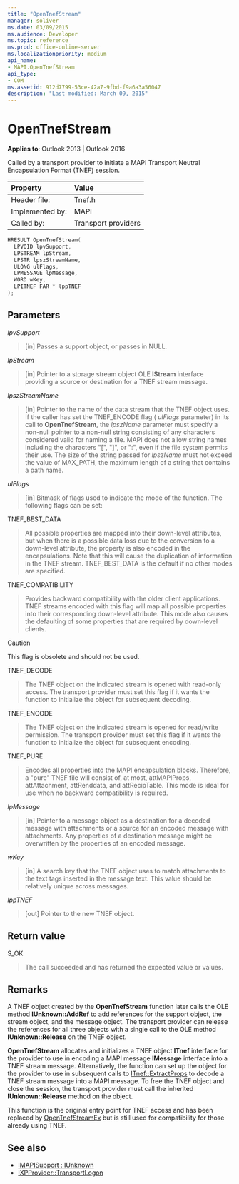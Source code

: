 ```yaml
---
title: "OpenTnefStream"
manager: soliver
ms.date: 03/09/2015
ms.audience: Developer
ms.topic: reference
ms.prod: office-online-server
ms.localizationpriority: medium
api_name:
- MAPI.OpenTnefStream
api_type:
- COM
ms.assetid: 912d7799-53ce-42a7-9fbd-f9a6a3a56047
description: "Last modified: March 09, 2015"
---
```


# OpenTnefStream

**Applies to**: Outlook 2013 | Outlook 2016 
  
Called by a transport provider to initiate a MAPI Transport Neutral Encapsulation Format (TNEF) session. 
  
|Property|Value|
|:-----|:-----|
|Header file:  <br/> |Tnef.h  <br/> |
|Implemented by:  <br/> |MAPI  <br/> |
|Called by:  <br/> |Transport providers  <br/> |
   
```cpp
HRESULT OpenTnefStream(
  LPVOID lpvSupport,
  LPSTREAM lpStream,
  LPSTR lpszStreamName, 
  ULONG ulFlags,
  LPMESSAGE lpMessage,
  WORD wKey,
  LPITNEF FAR * lppTNEF
);
```

## Parameters

_lpvSupport_
  
> [in] Passes a support object, or passes in NULL. 
    
_lpStream_
  
> [in] Pointer to a storage stream object OLE **IStream** interface providing a source or destination for a TNEF stream message. 
    
_lpszStreamName_
  
> [in] Pointer to the name of the data stream that the TNEF object uses. If the caller has set the TNEF_ENCODE flag ( _ulFlags_ parameter) in its call to **OpenTnefStream**, the  _lpszName_ parameter must specify a non-null pointer to a non-null string consisting of any characters considered valid for naming a file. MAPI does not allow string names including the characters "[", "]", or ":", even if the file system permits their use. The size of the string passed for  _lpszName_ must not exceed the value of MAX_PATH, the maximum length of a string that contains a path name. 
    
_ulFlags_
  
> [in] Bitmask of flags used to indicate the mode of the function. The following flags can be set:
    
TNEF_BEST_DATA 
  
> All possible properties are mapped into their down-level attributes, but when there is a possible data loss due to the conversion to a down-level attribute, the property is also encoded in the encapsulations. Note that this will cause the duplication of information in the TNEF stream. TNEF_BEST_DATA is the default if no other modes are specified. 
    
TNEF_COMPATIBILITY 
  
> Provides backward compatibility with the older client applications. TNEF streams encoded with this flag will map all possible properties into their corresponding down-level attribute. This mode also causes the defaulting of some properties that are required by down-level clients. 
    
  > [!CAUTION]
  > This flag is obsolete and should not be used. 
  
TNEF_DECODE 
  
> The TNEF object on the indicated stream is opened with read-only access. The transport provider must set this flag if it wants the function to initialize the object for subsequent decoding.
    
TNEF_ENCODE 
  
> The TNEF object on the indicated stream is opened for read/write permission. The transport provider must set this flag if it wants the function to initialize the object for subsequent encoding.
    
TNEF_PURE 
  
> Encodes all properties into the MAPI encapsulation blocks. Therefore, a "pure" TNEF file will consist of, at most, attMAPIProps, attAttachment, attRenddata, and attRecipTable. This mode is ideal for use when no backward compatibility is required.
    
_lpMessage_
  
> [in] Pointer to a message object as a destination for a decoded message with attachments or a source for an encoded message with attachments. Any properties of a destination message might be overwritten by the properties of an encoded message.
    
_wKey_
  
> [in] A search key that the TNEF object uses to match attachments to the text tags inserted in the message text. This value should be relatively unique across messages.
    
_lppTNEF_
  
> [out] Pointer to the new TNEF object.
    
## Return value

S_OK 
  
> The call succeeded and has returned the expected value or values.
    
## Remarks

A TNEF object created by the **OpenTnefStream** function later calls the OLE method **IUnknown::AddRef** to add references for the support object, the stream object, and the message object. The transport provider can release the references for all three objects with a single call to the OLE method **IUnknown::Release** on the TNEF object. 
  
**OpenTnefStream** allocates and initializes a TNEF object **ITnef** interface for the provider to use in encoding a MAPI message **IMessage** interface into a TNEF stream message. Alternatively, the function can set up the object for the provider to use in subsequent calls to [ITnef::ExtractProps](itnef-extractprops.md) to decode a TNEF stream message into a MAPI message. To free the TNEF object and close the session, the transport provider must call the inherited **IUnknown::Release** method on the object. 
  
This function is the original entry point for TNEF access and has been replaced by [OpenTnefStreamEx](opentnefstreamex.md) but is still used for compatibility for those already using TNEF. 
  
## See also

- [IMAPISupport : IUnknown](imapisupportiunknown.md)
- [IXPProvider::TransportLogon](ixpprovider-transportlogon.md)


